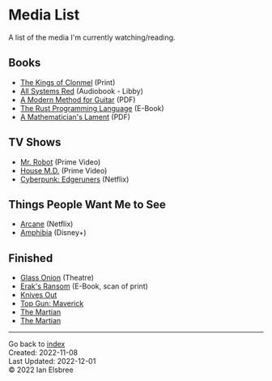 # Media List

A list of the media I'm currently watching/reading.

## Books

- [The Kings of Clonmel](https://en.wikipedia.org/wiki/The_Kings_of_Clonmel) (Print)
- [All Systems Red](https://libbyapp.com/open/loan/8145208/3783062) (Audiobook - Libby)
- [A Modern Method for Guitar](attachments/A_Modern_Method_for_Guitar_Volume_1.pdf) (PDF)
- [The Rust Programming Language](https://rust-book.cs.brown.edu/ch06-01-defining-an-enum.html) (E-Book)
- [A Mathematician's Lament](attachments/LockhartsLament.pdf) (PDF)

## TV Shows

- [Mr. Robot](https://www.amazon.com/gp/video/detail/B00YBX664Q/ref=atv_dp_season_select_s2) (Prime Video)
- [House M.D.](https://www.amazon.com/gp/video/detail/B00C15T422/ref=atv_hm_hom_1_c_lZOsi7_2_2) (Prime Video)
- [Cyberpunk: Edgeruners](https://www.netflix.com/browse?jbv=81054853) (Netflix)

## Things People Want Me to See

- [Arcane](https://www.netflix.com/search?q=arcane&jbv=81435684) (Netflix)
- [Amphibia](https://www.disneyplus.com/series/amphibia/4jsQ0zDkUTeN) (Disney+)

## Finished

- [Glass Onion](https://en.wikipedia.org/wiki/Glass_Onion%3A_A_Knives_Out_Mystery) (Theatre)
- [Erak's Ransom](https://archive.org/details/eraksransom0000flan/page/288/mode/2up?view=theater) (E-Book, scan of print)
- [Knives Out](https://en.wikipedia.org/wiki/Knives_Out)
- [Top Gun: Maverick](https://en.wikipedia.org/wiki/Top_Gun:_Maverick)
- [The Martian](https://en.wikipedia.org/wiki/The_Martian_(Weir_novel))
- [The Martian](https://en.wikipedia.org/wiki/The_Martian_(film))

---
Go back to [index]  
Created: 2022-11-08  
Last Updated: 2022-12-01  
© 2022 Ian Elsbree  

[index]: index "Home Page"
